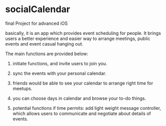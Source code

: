 # socialCalendar
final Project for advanced iOS

basically, it is an app which provides event scheduling for people. It brings users a better experience 
and easier way to arrange meetings, public events and event casual hanging out. 

The main functions are provided below:

1.  initiate functions, and invite users to join you. 

2.  sync the events with your personal calendar. 

3.  friends would be able to see your calendar to arrange right time for meetups. 

4.  you can choose days in calendar and browse your to-do things.

5.  potential functions if time permits: add light weight message controller, which allows users to communicate and negotiate about 
details of events. 
